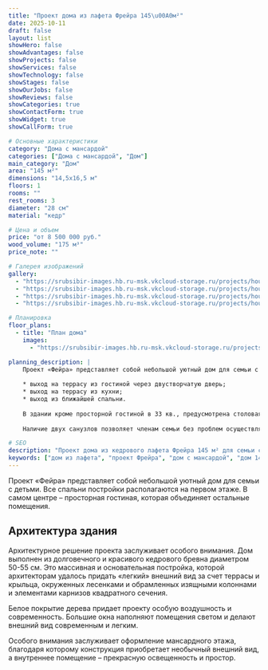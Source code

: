 ```yaml
---
title: "Проект дома из лафета Фрейра 145\u00A0м²"
date: 2025-10-11
draft: false
layout: list
showHero: false
showAdvantages: false
showProjects: false
showServices: false
showTechnology: false
showStages: false
showOurJobs: false
showReviews: false
showCategories: true
showContactForm: true
showWidget: true
showCallForm: true

# Основные характеристики
category: "Дома с мансардой"
categories: ["Дома с мансардой", "Дом"]
main_category: "Дом"
area: "145 м²"
dimensions: "14,5х16,5 м"
floors: 1
rooms: ""
rest_rooms: 3
diameter: "28 см"
material: "кедр"

# Цена и объем
price: "от 8 500 000 руб."
wood_volume: "175 м³"
price_note: ""

# Галерея изображений
gallery:
  - "https://srubsibir-images.hb.ru-msk.vkcloud-storage.ru/projects/houses/freira-145/freira-145-1.jpg"
  - "https://srubsibir-images.hb.ru-msk.vkcloud-storage.ru/projects/houses/freira-145/freira-145-2.jpg"
  - "https://srubsibir-images.hb.ru-msk.vkcloud-storage.ru/projects/houses/freira-145/freira-145-3.jpg"
  - "https://srubsibir-images.hb.ru-msk.vkcloud-storage.ru/projects/houses/freira-145/freira-145-4.jpg"

# Планировка
floor_plans:
  - title: "План дома"
    images:
      - "https://srubsibir-images.hb.ru-msk.vkcloud-storage.ru/projects/houses/freira-145/freira-145-4.jpg"

planning_description: |
    Проект «Фейра» представляет собой небольшой уютный дом для семьи с детьми. Все спальни постройки располагаются на первом этаже. В самом центре – просторная гостиная, которая объединяет остальные помещения. Предусмотрено 4 отдельных входа: центральный, через прихожую, который может использоваться круглый год, потому что соединяется с основными помещениями тамбуром.
    
    * выход на террасу из гостиной через двустворчатую дверь;
    * выход на террасу из кухни;
    * выход из ближайшей спальни.
    
    В здании кроме просторной гостиной в 33 кв., предусмотрена столовая-кухня, 18,5 кв. м. Это позволит семье не только с комфортом принять гостей и провести торжества, но и обедать каждый день за одним столом, не чувствуя стесненности в пространстве.
    
    Наличие двух санузлов позволяет членам семьи без проблем осуществлять гигиенические процедуры в нужное время, даже если постоянно проживать будет больше 6 человек.

# SEO
description: "Проект дома из кедрового лафета Фрейра 145 м² для семьи с детьми. Просторная гостиная, терраса, три спальни и два санузла."
keywords: ["дом из лафета", "проект Фрейра", "дом с мансардой", "дом 145 м²", "дом из кедра", "одноэтажный дом", "дом с террасой", "дом для семьи"]
---
```


Проект «Фейра» представляет собой небольшой уютный дом для семьи с детьми. Все спальни постройки располагаются на первом этаже. В самом центре – просторная гостиная, которая объединяет остальные помещения.

## Архитектура здания

Архитектурное решение проекта заслуживает особого внимания. Дом выполнен из долговечного и красивого кедрового бревна диаметром 50-55 см. Это массивная и основательная постройка, которой архитекторам удалось придать «легкий» внешний вид за счет террасы и крыльца, окруженных лесенками и обрамленных изящными колоннами и элементами карнизов квадратного сечения.

Белое покрытие дерева придает проекту особую воздушность и современность. Большие окна наполняют помещения светом и делают внешний вид современным и легким.

Особого внимания заслуживает оформление мансардного этажа, благодаря которому конструкция приобретает необычный внешний вид, а внутреннее помещение – прекрасную освещенность и простор.